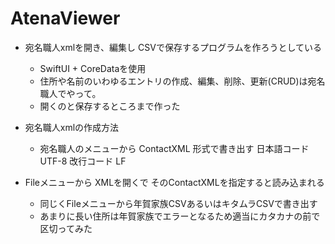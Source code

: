 # AtenaViewer

- 宛名職人xmlを開き、編集し CSVで保存するプログラムを作ろうとしている
  - SwiftUI + CoreDataを使用
  - 住所や名前のいわゆるエントリの作成、編集、削除、更新(CRUD)は宛名職人でやって。
  - 開くのと保存するところまで作った
  
- 宛名職人xmlの作成方法
  - 宛名職人のメニューから ContactXML 形式で書き出す 日本語コード UTF-8 改行コード LF  
  
- Fileメニューから XMLを開くで そのContactXMLを指定すると読み込まれる
  - 同じくFileメニューから年賀家族CSVあるいはキタムラCSVで書き出す
  - あまりに長い住所は年賀家族でエラーとなるため適当にカタカナの前で区切ってみた
